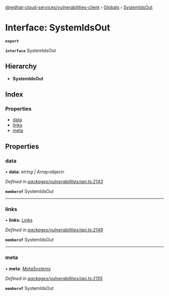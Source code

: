 [@redhat-cloud-services/vulnerabilities-client](../README.md) › [Globals](../globals.md) › [SystemIdsOut](systemidsout.md)

# Interface: SystemIdsOut

**`export`** 

**`interface`** SystemIdsOut

## Hierarchy

* **SystemIdsOut**

## Index

### Properties

* [data](systemidsout.md#data)
* [links](systemidsout.md#links)
* [meta](systemidsout.md#meta)

## Properties

###  data

• **data**: *string | Array‹object›*

*Defined in [packages/vulnerabilities/api.ts:2143](https://github.com/RedHatInsights/javascript-clients/blob/master/packages/vulnerabilities/api.ts#L2143)*

**`memberof`** SystemIdsOut

___

###  links

• **links**: *[Links](links.md)*

*Defined in [packages/vulnerabilities/api.ts:2149](https://github.com/RedHatInsights/javascript-clients/blob/master/packages/vulnerabilities/api.ts#L2149)*

**`memberof`** SystemIdsOut

___

###  meta

• **meta**: *[MetaSystems](metasystems.md)*

*Defined in [packages/vulnerabilities/api.ts:2155](https://github.com/RedHatInsights/javascript-clients/blob/master/packages/vulnerabilities/api.ts#L2155)*

**`memberof`** SystemIdsOut

